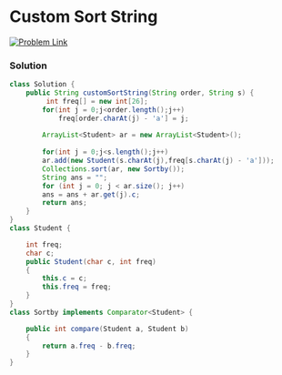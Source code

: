 # Custom Sort String

[![Problem Link](https://img.shields.io/badge/-LeetCode-FFA116?style=for-the-badge&logo=LeetCode&logoColor=black)](https://leetcode.com/problems/custom-sort-string/)



### Solution
```java
class Solution {
    public String customSortString(String order, String s) {
         int freq[] = new int[26];
	    for(int j = 0;j<order.length();j++)
		    freq[order.charAt(j) - 'a'] = j;
        
        ArrayList<Student> ar = new ArrayList<Student>();
 
        for(int j = 0;j<s.length();j++)
        ar.add(new Student(s.charAt(j),freq[s.charAt(j) - 'a']));
        Collections.sort(ar, new Sortby());
        String ans = "";
        for (int j = 0; j < ar.size(); j++)
        ans = ans + ar.get(j).c;
        return ans;
    }
}
class Student {

    int freq;
    char c;
    public Student(char c, int freq)
    {
        this.c = c;
        this.freq = freq;
    }
}
class Sortby implements Comparator<Student> {

    public int compare(Student a, Student b)
    {
        return a.freq - b.freq;
    }
}

```
